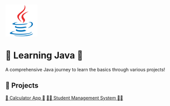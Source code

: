 <img src="https://raw.githubusercontent.com/devicons/devicon/master/icons/java/java-original.svg" alt="Logo" width="100"/>

# 🚧 Learning Java 🚧

A comprehensive Java journey to learn the basics through various projects!

## 🚀 Projects

[🧮 Calculator App 🧮](https://github.com/Dreeeems/Learning-Java/tree/calculator)
[👨‍🎓 Student Management System 👨‍🎓](https://github.com/Dreeeems/Learning-Java/tree/SMS)
